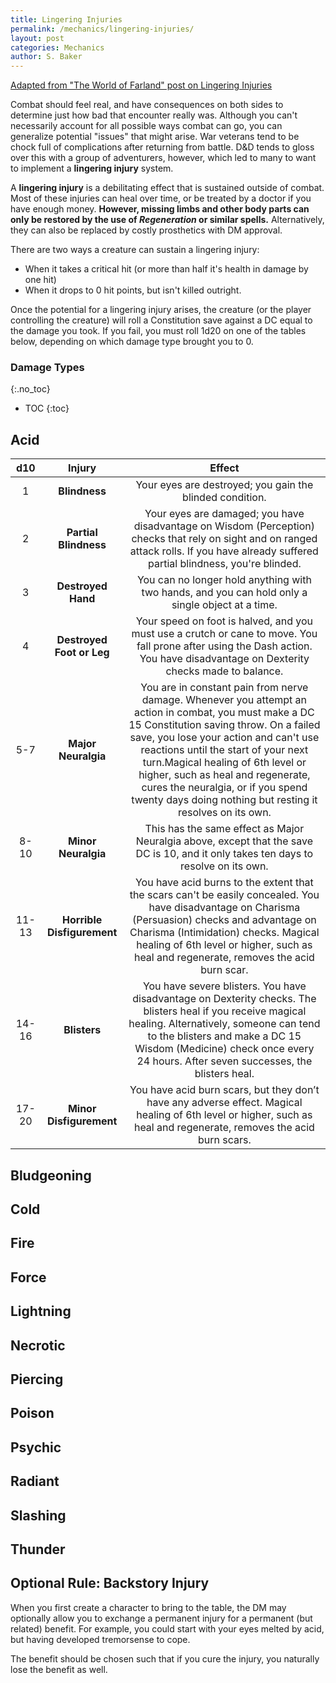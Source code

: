 ```yaml
---
title: Lingering Injuries
permalink: /mechanics/lingering-injuries/
layout: post
categories: Mechanics
author: S. Baker
---
```


<a href="http://farlandworld.com/injuries.html">Adapted from "The World of Farland" post on Lingering Injuries </a>

Combat should feel real, and have consequences on both sides to determine just how bad that encounter really was. Although you can't necessarily account for all possible ways combat can go, you can generalize potential "issues" that might arise. War veterans tend to be chock full of complications after returning from battle. D&D tends to gloss over this with a group of adventurers, however, which led to many to want to implement a **lingering injury** system. 

A **lingering injury** is a debilitating effect that is sustained outside of combat. Most of these injuries can heal over time, or be treated by a doctor if you have enough money. **However, missing limbs and other body parts can only be restored by the use of *Regeneration* or similar spells.** Alternatively, they can also be replaced by costly prosthetics with DM approval. 

There are two ways a creature can sustain a lingering injury:
- When it takes a critical hit (or more than half it's health in damage by one hit)
- When it drops to 0 hit points, but isn't killed outright.

Once the potential for a lingering injury arises, the creature (or the player controlling the creature) will roll a Constitution save against a DC equal to the damage you took. If you fail, you must roll 1d20 on one of the tables below, depending on which damage type brought you to 0. 

### Damage Types
{:.no_toc}

* TOC
{:toc}

## Acid 

|d10|Injury|Effect|
|:-:|:-----:|:---:|
|1|**Blindness**| Your eyes are destroyed; you gain the blinded condition.|
|2|**Partial Blindness**| Your eyes are damaged; you have disadvantage on Wisdom (Perception) checks that rely on sight and on ranged attack rolls. If you have already suffered partial blindness, you're blinded. |
|3|**Destroyed Hand**| You can no longer hold anything with two hands, and you can hold only a single object at a time. |
|4|**Destroyed Foot or Leg**| Your speed on foot is halved, and you must use a crutch or cane to move. You fall prone after using the Dash action. You have disadvantage on Dexterity checks made to balance.|
|5-7|**Major Neuralgia**|  You are in constant pain from nerve damage. Whenever you attempt an action in combat, you must make a DC 15 Constitution saving throw. On a failed save, you lose your action and can't use reactions until the start of your next turn.Magical healing of 6th level or higher, such as heal and regenerate, cures the neuralgia, or if you spend twenty days doing nothing but resting it resolves on its own. |
|8-10|**Minor Neuralgia**| This has the same effect as Major Neuralgia above, except that the save DC is 10, and it only takes ten days to resolve on its own. |
|11-13|**Horrible Disfigurement**| You have acid burns to the extent that the scars can't be easily concealed. You have disadvantage on Charisma (Persuasion) checks and advantage on Charisma (Intimidation) checks. Magical healing of 6th level or higher, such as heal and regenerate, removes the acid burn scar. |
|14-16|**Blisters**|  You have severe blisters. You have disadvantage on Dexterity checks. The blisters heal if you receive magical healing. Alternatively, someone can tend to the blisters and make a DC 15 Wisdom (Medicine) check once every 24 hours. After seven successes, the blisters heal. |
|17-20|**Minor Disfigurement**| You have acid burn scars, but they don’t have any adverse effect. Magical healing of 6th level or higher, such as heal and regenerate, removes the acid burn scars.|

## Bludgeoning

## Cold

## Fire

## Force

## Lightning

## Necrotic

## Piercing

## Poison

## Psychic

## Radiant

## Slashing 

## Thunder

## Optional Rule: Backstory Injury

When you first create a character to bring to the table, the DM may optionally allow you to exchange a permanent injury for a permanent (but related) benefit. For example, you could start with your eyes melted by acid, but having developed tremorsense to cope.

The benefit should be chosen such that if you cure the injury, you naturally lose the benefit as well.